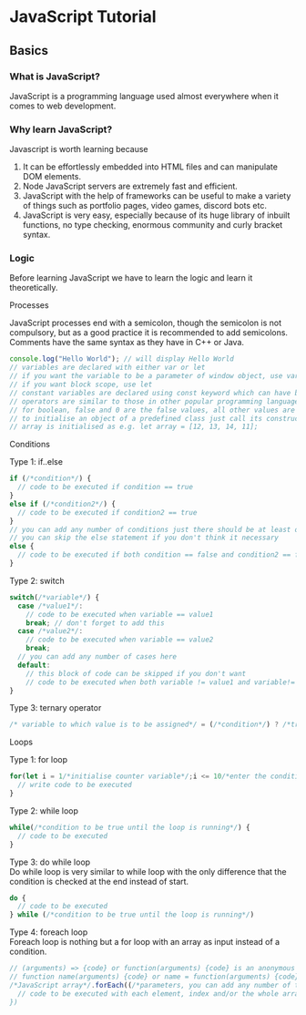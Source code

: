 # JavaScript Tutorial  
## Basics  
### What is JavaScript?  
JavaScript is a programming language used almost everywhere when it comes to web development.
### Why learn JavaScript?  
Javascript is worth learning because
1. It can be effortlessly embedded into HTML files and can manipulate DOM elements.
2. Node JavaScript servers are extremely fast and efficient.
3. JavaScript with the help of frameworks can be useful to make a variety of things such as portfolio pages, video games, discord bots etc.
4. JavaScript is very easy, especially because of its huge library of inbuilt functions, no type checking, enormous community and curly bracket syntax.  
### Logic  
Before learning JavaScript we have to learn the logic and learn it theoretically.

Processes

JavaScript processes end with a semicolon, though the semicolon is not compulsory, but as a good practice it is recommended to add semicolons.
Comments have the same syntax as they have in C++ or Java.  
```js
console.log("Hello World"); // will display Hello World
// variables are declared with either var or let
// if you want the variable to be a parameter of window object, use var
// if you want block scope, use let
// constant variables are declared using const keyword which can have block scope
// operators are similar to those in other popular programming languages
// for boolean, false and 0 are the false values, all other values are true
// to initialise an object of a predefined class just call its constructor e.g. const objectName = new className(arguments);
// array is initialised as e.g. let array = [12, 13, 14, 11];
```  

Conditions  

Type 1: if..else  
```js
if (/*condition*/) {
  // code to be executed if condition == true
}
else if (/*condition2*/) {
  // code to be executed if condition2 == true
}
// you can add any number of conditions just there should be at least one
// you can skip the else statement if you don't think it necessary
else {
  // code to be executed if both condition == false and condition2 == false
}
```  

Type 2: switch  
```js
switch(/*variable*/) {
  case /*value1*/:
    // code to be executed when variable == value1
    break; // don't forget to add this
  case /*value2*/:
    // code to be executed when variable == value2
    break;
  // you can add any number of cases here
  default:
    // this block of code can be skipped if you don't want
    // code to be executed when both variable != value1 and variable!= value2
}
```  

Type 3: ternary operator  
```js
/* variable to which value is to be assigned*/ = (/*condition*/) ? /*true*/ : /*false*/;
```  

Loops  

Type 1: for loop  
```js
for(let i = 1/*initialise counter variable*/;i <= 10/*enter the condition which will keep the loop running until the condition becomes false*/;i++/*increase or decrease value of counter*/) {
  // write code to be executed
}
```  
Type 2: while loop
```js
while(/*condition to be true until the loop is running*/) {
  // code to be executed
}
```  

Type 3: do while loop  
Do while loop is very similar to while loop with the only difference that the condition is checked at the end instead of start.  
```js
do {
  // code to be executed
} while (/*condition to be true until the loop is running*/)
```  

Type 4: foreach loop  
Foreach loop is nothing but a for loop with an array as input instead of a condition.  
```js
// (arguments) => {code} or function(arguments) {code} is an anonymous function in JavaScript
// function name(arguments) {code} or name = function(arguments) {code} is a function in JavaScript
/*JavaScript array*/.forEach((/*parameters, you can add any number of them or only add the 1st one, but remeber if you add, the 1st parameter is element of the array, 2nd is the index of the element and 3rd is the array itself) -> {
  // code to be executed with each element, index and/or the whole array
})
```
